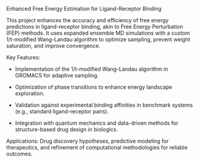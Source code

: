 Enhanced Free Energy Estimation for Ligand-Receptor Binding

This project enhances the accuracy and efficiency of free energy predictions in ligand-receptor binding, akin to Free Energy Perturbation (FEP) methods. It uses expanded ensemble MD simulations with a custom 1/t-modified Wang-Landau algorithm to optimize sampling, prevent weight saturation, and improve convergence.

Key Features:

- Implementation of the 1/t-modified Wang-Landau algorithm in GROMACS for adaptive sampling.
  
- Optimization of phase transitions to enhance energy landscape exploration.
  
- Validation against experimental binding affinities in benchmark systems (e.g., standard ligand-receptor pairs).
  
- Integration with quantum mechanics and data-driven methods for structure-based drug design in biologics.


Applications: Drug discovery hypotheses, predictive modeling for therapeutics, and refinement of computational methodologies for reliable outcomes.
